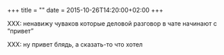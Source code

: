 +++
title = ""
date = 2015-10-26T14:20:00+02:00
+++

XXX: ненавижу чуваков которые деловой разговор в чате начинают с “привет”


XXX: ну привет блядь, а сказать-то что хотел


